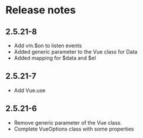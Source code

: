 # Release notes

## 2.5.21-8
- Add vm.$on to listen events
- Added generic parameter to the Vue class for Data
- Added mapping for $data and $el

## 2.5.21-7
- Add Vue.use

## 2.5.21-6
- Remove generic parameter of the Vue class.
- Complete VueOptions class with some properties
